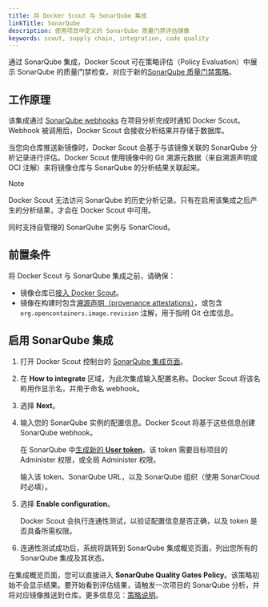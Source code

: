 ```yaml
---
title: 将 Docker Scout 与 SonarQube 集成
linkTitle: SonarQube
description: 使用项目中定义的 SonarQube 质量门禁评估镜像
keywords: scout, supply chain, integration, code quality
---
```


通过 SonarQube 集成，Docker Scout 可在策略评估（Policy Evaluation）中展示 SonarQube 的质量门禁检查，对应于新的[SonarQube 质量门禁策略](/manuals/scout/policy/_index.md#sonarqube-quality-gates-policy)。

## 工作原理

该集成通过 [SonarQube webhooks](https://docs.sonarsource.com/sonarqube/latest/project-administration/webhooks/) 在项目分析完成时通知 Docker Scout。Webhook 被调用后，Docker Scout 会接收分析结果并存储于数据库。

当您向仓库推送新镜像时，Docker Scout 会基于与该镜像关联的 SonarQube 分析记录进行评估。Docker Scout 使用镜像中的 Git 溯源元数据（来自溯源声明或 OCI 注解）来将镜像仓库与 SonarQube 的分析结果关联起来。

> [!NOTE]
>
> Docker Scout 无法访问 SonarQube 的历史分析记录。只有在启用该集成之后产生的分析结果，才会在 Docker Scout 中可用。

同时支持自管理的 SonarQube 实例与 SonarCloud。

## 前置条件

将 Docker Scout 与 SonarQube 集成之前，请确保：

- 镜像仓库已[接入 Docker Scout](../_index.md#container-registries)。
- 镜像在构建时包含[溯源声明（provenance attestations）](/manuals/build/metadata/attestations/slsa-provenance.md)，或包含 `org.opencontainers.image.revision` 注解，用于指明 Git 仓库信息。

## 启用 SonarQube 集成

1. 打开 Docker Scout 控制台的 [SonarQube 集成页面](https://scout.docker.com/settings/integrations/sonarqube/)。
2. 在 **How to integrate** 区域，为此次集成输入配置名称。Docker Scout 将该名称用作显示名，并用于命名 webhook。
3. 选择 **Next**。
4. 输入您的 SonarQube 实例的配置信息。Docker Scout 将基于这些信息创建 SonarQube webhook。

   在 SonarQube 中[生成新的 **User token**](https://docs.sonarsource.com/sonarqube/latest/user-guide/user-account/generating-and-using-tokens/#generating-a-token)。该 token 需要目标项目的 Administer 权限，或全局 Administer 权限。

   输入该 token、SonarQube URL，以及 SonarQube 组织（使用 SonarCloud 时必填）。

5. 选择 **Enable configuration**。

   Docker Scout 会执行连通性测试，以验证配置信息是否正确，以及 token 是否具备所需权限。

6. 连通性测试成功后，系统将跳转到 SonarQube 集成概览页面，列出您所有的 SonarQube 集成及其状态。

在集成概览页面，您可以直接进入 **SonarQube Quality Gates Policy**。该策略初始不会显示结果。要开始看到评估结果，请触发一次项目的 SonarQube 分析，并将对应镜像推送到仓库。更多信息见：[策略说明](../../policy/_index.md#sonarqube-quality-gates)。
